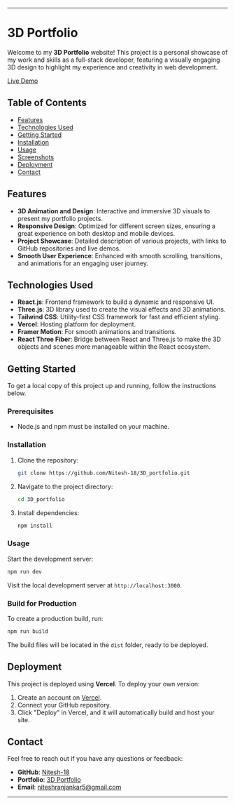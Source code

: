
---

# 3D Portfolio

Welcome to my **3D Portfolio** website! This project is a personal showcase of my work and skills as a full-stack developer, featuring a visually engaging 3D design to highlight my experience and creativity in web development.

[Live Demo](https://3d-portfolio-nr.vercel.app/)

## Table of Contents

- [Features](#features)
- [Technologies Used](#technologies-used)
- [Getting Started](#getting-started)
- [Installation](#installation)
- [Usage](#usage)
- [Screenshots](#screenshots)
- [Deployment](#deployment)
- [Contact](#contact)

## Features

- **3D Animation and Design**: Interactive and immersive 3D visuals to present my portfolio projects.
- **Responsive Design**: Optimized for different screen sizes, ensuring a great experience on both desktop and mobile devices.
- **Project Showcase**: Detailed description of various projects, with links to GitHub repositories and live demos.
- **Smooth User Experience**: Enhanced with smooth scrolling, transitions, and animations for an engaging user journey.

## Technologies Used

- **React.js**: Frontend framework to build a dynamic and responsive UI.
- **Three.js**: 3D library used to create the visual effects and 3D animations.
- **Tailwind CSS**: Utility-first CSS framework for fast and efficient styling.
- **Vercel**: Hosting platform for deployment.
- **Framer Motion**: For smooth animations and transitions.
- **React Three Fiber**: Bridge between React and Three.js to make the 3D objects and scenes more manageable within the React ecosystem.

## Getting Started

To get a local copy of this project up and running, follow the instructions below.

### Prerequisites

- Node.js and npm must be installed on your machine.

### Installation

1. Clone the repository:

   ```bash
   git clone https://github.com/Nitesh-18/3D_portfolio.git
   ```

2. Navigate to the project directory:

   ```bash
   cd 3D_portfolio
   ```

3. Install dependencies:

   ```bash
   npm install
   ```

### Usage

Start the development server:

```bash
npm run dev
```

Visit the local development server at `http://localhost:3000`.

### Build for Production

To create a production build, run:

```bash
npm run build
```

The build files will be located in the `dist` folder, ready to be deployed.

<!-- ## Screenshots

### Home Page:
![Home Page Screenshot](https://via.placeholder.com/1000x600)

### Project Showcase:
![Project Showcase Screenshot](https://via.placeholder.com/1000x600) -->

## Deployment

This project is deployed using **Vercel**. To deploy your own version:

1. Create an account on [Vercel](https://vercel.com/).
2. Connect your GitHub repository.
3. Click "Deploy" in Vercel, and it will automatically build and host your site.

## Contact

Feel free to reach out if you have any questions or feedback:

- **GitHub**: [Nitesh-18](https://github.com/Nitesh-18)
- **Portfolio**: [3D Portfolio](https://3d-portfolio-nr.vercel.app/)
- **Email**: niteshranjankar5@gmail.com

---